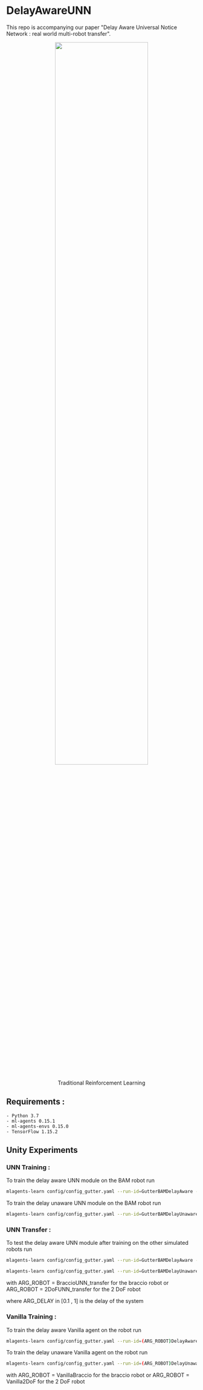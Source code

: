 # DelayAwareUNN


This repo is accompanying our paper "Delay Aware Universal Notice Network : real world multi-robot transfer".

<p align="center">
  <img src="/resources/transfer.png" width=70% />
</p>
<p align="center">
  Traditional Reinforcement Learning
</p>

## Requirements :
	- Python 3.7
	- ml-agents 0.15.1 
	- ml-agents-envs 0.15.0
	- TensorFlow 1.15.2



## Unity Experiments

### UNN Training : 

To train the delay aware UNN module on the BAM robot run
```bash
mlagents-learn config/config_gutter.yaml --run-id=GutterBAMDelayAware --train  --env=env/MAC/BAM_training --width=756 --height=756 --time-scale 10  --env-args --aware 0
```

To train the delay unaware UNN module on the BAM robot run
```bash
mlagents-learn config/config_gutter.yaml --run-id=GutterBAMDelayUnaware --train  --env=env/MAC/BAM_training --width=756 --height=756 --time-scale 10  --env-args --aware 1
```

### UNN Transfer : 

To test the delay aware UNN module after training on the other simulated robots run 
```bash
mlagents-learn config/config_gutter.yaml --run-id=GutterBAMDelayAware --load  --env=env/MAC/ARG_ROBOT --width=756 --height=756 --time-scale 10  --env-args --delay ARG_DELAY --aware 0 
```

```bash
mlagents-learn config/config_gutter.yaml --run-id=GutterBAMDelayUnaware --load  --env=env/MAC/ARG_ROBOT --width=756 --height=756 --time-scale 10  --env-args --delay ARG_DELAY --aware 1
```

with 	ARG_ROBOT = BraccioUNN_transfer for the braccio robot or
		ARG_ROBOT = 2DoFUNN_transfer for the 2 DoF robot

where   ARG_DELAY in [0.1 , 1] is the delay of the system
		
### Vanilla Training : 

To train the delay aware Vanilla agent on the robot run

```bash
mlagents-learn config/config_gutter.yaml --run-id=(ARG_ROBOT)DelayAware --train  --env=env/MAC/ARG_ROBOT --width=756 --height=756 --time-scale 10  --env-args --aware 0
```

To train the delay unaware Vanilla agent on the robot run

```bash
mlagents-learn config/config_gutter.yaml --run-id=(ARG_ROBOT)DelayUnaware --train  --env=env/MAC/ARG_ROBOT --width=756 --height=756 --time-scale 10  --env-args --aware 1
```

with 	ARG_ROBOT = VanillaBraccio for the braccio robot or
		ARG_ROBOT = Vanilla2DoF for the 2 DoF robot
